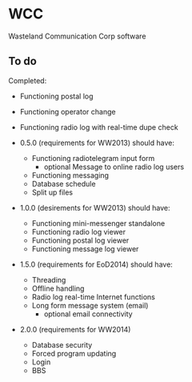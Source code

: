 WCC  
===  
  
Wasteland Communication Corp software  
  
To do  
-----  
Completed:  
*   Functioning postal log
*   Functioning operator change
*   Functioning radio log with real-time dupe check
  
*   0.5.0 (requirements for WW2013) should have:
    * Functioning radiotelegram input form
      * optional Message to online radio log users
    * Functioning messaging
    * Database schedule
    * Split up files
  
  
*   1.0.0 (desirements for WW2013) should have:
    * Functioning mini-messenger standalone
    * Functioning radio log viewer
    * Functioning postal log viewer
    * Functioning message log viewer
  
  
*   1.5.0 (requirements for EoD2014) should have:
    * Threading
    * Offline handling
    * Radio log real-time Internet functions  
    * Long form message system (email)  
      * optional email connectivity  
  
  
*   2.0.0 (requirements for WW2014)
    * Database security
    * Forced program updating
    * Login
    * BBS
